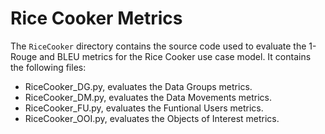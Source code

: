 # Rice Cooker Metrics
The `RiceCooker` directory contains the source code used to evaluate the 1-Rouge and BLEU metrics for the Rice Cooker use case model.
It contains the following files:
- RiceCooker_DG.py, evaluates the Data Groups metrics.
- RiceCooker_DM.py, evaluates the Data Movements metrics.
- RiceCooker_FU.py, evaluates the Funtional Users metrics.
- RiceCooker_OOI.py, evaluates the Objects of Interest metrics.

